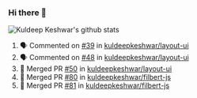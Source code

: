 ### Hi there 👋

<!--
**kuldeepkeshwar/kuldeepkeshwar** is a ✨ _special_ ✨ repository because its `README.md` (this file) appears on your GitHub profile.

Here are some ideas to get you started:

- 🔭 I’m currently working on ...
- 🌱 I’m currently learning ...
- 👯 I’m looking to collaborate on ...
- 🤔 I’m looking for help with ...
- 💬 Ask me about ...
- 📫 How to reach me: ...
- 😄 Pronouns: ...
- ⚡ Fun fact: ...
-->
![Kuldeep Keshwar's github stats](https://github-readme-stats.vercel.app/api?username=kuldeepkeshwar&show_icons=true)

<!--START_SECTION:activity-->
1. 🗣 Commented on [#39](https://github.com//kuldeepkeshwar/layout-ui/issues/39) in [kuldeepkeshwar/layout-ui](https://github.com//kuldeepkeshwar/layout-ui)
2. 🗣 Commented on [#48](https://github.com//kuldeepkeshwar/layout-ui/issues/48) in [kuldeepkeshwar/layout-ui](https://github.com//kuldeepkeshwar/layout-ui)
3. 🎉 Merged PR [#50](https://github.com//kuldeepkeshwar/layout-ui/pull/50) in [kuldeepkeshwar/layout-ui](https://github.com//kuldeepkeshwar/layout-ui)
4. 🎉 Merged PR [#80](https://github.com//kuldeepkeshwar/filbert-js/pull/80) in [kuldeepkeshwar/filbert-js](https://github.com//kuldeepkeshwar/filbert-js)
5. 🎉 Merged PR [#81](https://github.com//kuldeepkeshwar/filbert-js/pull/81) in [kuldeepkeshwar/filbert-js](https://github.com//kuldeepkeshwar/filbert-js)
<!--END_SECTION:activity-->
